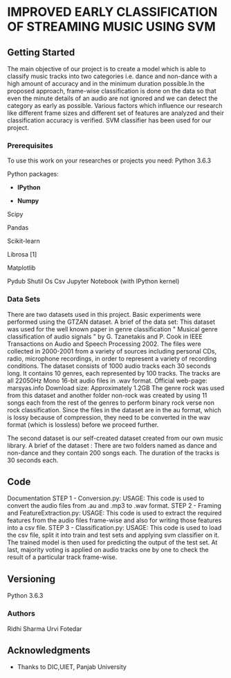 # IMPROVED EARLY  CLASSIFICATION OF STREAMING MUSIC USING SVM

## Getting Started

The main objective of our project is to create a model which is able to classify music tracks into two categories i.e. dance and non-dance with a high amount of accuracy and in the minimum duration possible.In the proposed approach, frame-wise classification is done on the data so that even the minute details of an audio are not ignored and we can detect the category as early as possible. Various factors which influence our research like different frame sizes and different set of features are analyzed and their classification accuracy is verified. SVM classifier has been used for our project.



### Prerequisites

To use this work on your researches or projects you need:
Python 3.6.3

Python packages:

* **IPython**

* **Numpy**

Scipy

Pandas

Scikit-learn

Librosa [1]

Matplotlib

Pydub
Shutil
Os
Csv
Jupyter Notebook (with IPython kernel)

### Data Sets

There are two datasets used in this project. Basic experiments were performed using the GTZAN dataset. A brief of the data set:
This dataset was used for the well known paper in genre classification " Musical genre classification of audio signals " by G. Tzanetakis and P. Cook in IEEE Transactions on Audio and Speech Processing 2002.
The files were collected in 2000-2001 from a variety of sources including personal CDs, radio, microphone recordings, in order to represent a variety of recording conditions.
The dataset consists of 1000 audio tracks each 30 seconds long. It contains 10 genres, each represented by 100 tracks. The tracks are all 22050Hz Mono 16-bit audio files in .wav format.
Official web-page: marsyas.info
Download size: Approximately 1.2GB
The genre rock was used from this dataset and another folder non-rock was created by using 11 songs each from the rest of the genres to perform binary rock verse non rock classification.
Since the files in the dataset are in the au format, which is lossy because of compression, they need to be converted in the wav format (which is lossless) before we proceed further.

The second dataset is our self-created dataset created from our own music library. A brief of the dataset :
There are two folders named as dance and non-dance and they contain 200 songs each.
The duration of the tracks is 30 seconds each.


## Code

Documentation
STEP 1 - Conversion.py: USAGE: This code is used to convert the audio files from .au and .mp3 to .wav format.
STEP 2 - Framing and FeatureExtraction.py: USAGE: This code is used to extract the required features from the audio files frame-wise and also for writing those features into a csv file.
STEP 3 - Classification.py: USAGE: This code is used to load the csv file, split it into train and test sets and applying svm classifier on it. The trained model is then used for predicting the output of the test set. At last, majority voting is applied on audio tracks one by one to check the result of a particular track frame-wise.



## Versioning

Python 3.6.3


### Authors
Ridhi Sharma
Urvi Fotedar

## Acknowledgments

* Thanks to DIC,UIET, Panjab University


